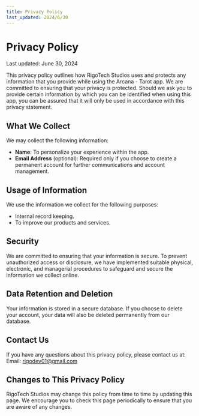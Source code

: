 ```yaml
---
title: Privacy Policy
last_updated: 2024/6/30
---
```


# Privacy Policy

Last updated: June 30, 2024

This privacy policy outlines how RigoTech Studios uses and protects any information that you provide while using the Arcana - Tarot app. We are committed to ensuring that your privacy is protected. Should we ask you to provide certain information by which you can be identified when using this app, you can be assured that it will only be used in accordance with this privacy statement.

## What We Collect

We may collect the following information:

- **Name**: To personalize your experience within the app.
- **Email Address** (optional): Required only if you choose to create a permanent account for further communications and account management.

## Usage of Information

We use the information we collect for the following purposes:

- Internal record keeping.
- To improve our products and services.

## Security

We are committed to ensuring that your information is secure. To prevent unauthorized access or disclosure, we have implemented suitable physical, electronic, and managerial procedures to safeguard and secure the information we collect online.

## Data Retention and Deletion

Your information is stored in a secure database. If you choose to delete your account, your data will also be deleted permanently from our database.

## Contact Us

If you have any questions about this privacy policy, please contact us at:
Email: rigodev01@gmail.com

## Changes to This Privacy Policy

RigoTech Studios may change this policy from time to time by updating this page. We encourage you to check this page periodically to ensure that you are aware of any changes.
